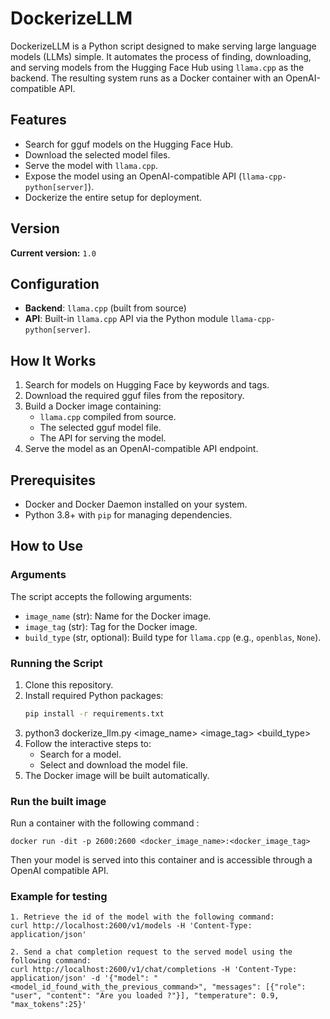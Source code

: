 # DockerizeLLM

DockerizeLLM is a Python script designed to make serving large language models (LLMs) simple. It automates the process of finding, downloading, and serving models from the Hugging Face Hub using `llama.cpp` as the backend. The resulting system runs as a Docker container with an OpenAI-compatible API.

## Features

- Search for gguf models on the Hugging Face Hub.
- Download the selected model files.
- Serve the model with `llama.cpp`.
- Expose the model using an OpenAI-compatible API (`llama-cpp-python[server]`).
- Dockerize the entire setup for deployment.

## Version

**Current version:** `1.0`

## Configuration

- **Backend**: `llama.cpp` (built from source)
- **API**: Built-in `llama.cpp` API via the Python module `llama-cpp-python[server]`.

## How It Works

1. Search for models on Hugging Face by keywords and tags.
2. Download the required gguf files from the repository.
3. Build a Docker image containing:
   - `llama.cpp` compiled from source.
   - The selected gguf model file.
   - The API for serving the model.
4. Serve the model as an OpenAI-compatible API endpoint.

## Prerequisites

- Docker and Docker Daemon installed on your system.
- Python 3.8+ with `pip` for managing dependencies.

## How to Use

### Arguments

The script accepts the following arguments:

- `image_name` (str): Name for the Docker image.
- `image_tag` (str): Tag for the Docker image.
- `build_type` (str, optional): Build type for `llama.cpp` (e.g., `openblas`, `None`).

### Running the Script

1. Clone this repository.
2. Install required Python packages:
   ```bash
   pip install -r requirements.txt
3. python3 dockerize_llm.py <image_name> <image_tag> <build_type>
4. Follow the interactive steps to:
   - Search for a model.
   - Select and download the model file.
5. The Docker image will be built automatically.

### Run the built image

Run a container with the following command :

    docker run -dit -p 2600:2600 <docker_image_name>:<docker_image_tag>

Then your model is served into this container and is accessible through a OpenAI compatible API.

### Example for testing

    1. Retrieve the id of the model with the following command:
    curl http://localhost:2600/v1/models -H 'Content-Type: application/json'

    2. Send a chat completion request to the served model using the following command:
    curl http://localhost:2600/v1/chat/completions -H 'Content-Type: application/json' -d '{"model": "<model_id_found_with_the_previous_command>", "messages": [{"role": "user", "content": "Are you loaded ?"}], "temperature": 0.9, "max_tokens":25}'

